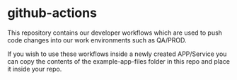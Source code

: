 # github-actions

This repository contains our developer workflows which are used to push code changes into our work environments such as QA/PROD.

If you wish to use these workflows inside a newly created APP/Service you can copy the contents of the example-app-files folder in this repo and place it inside your repo.


